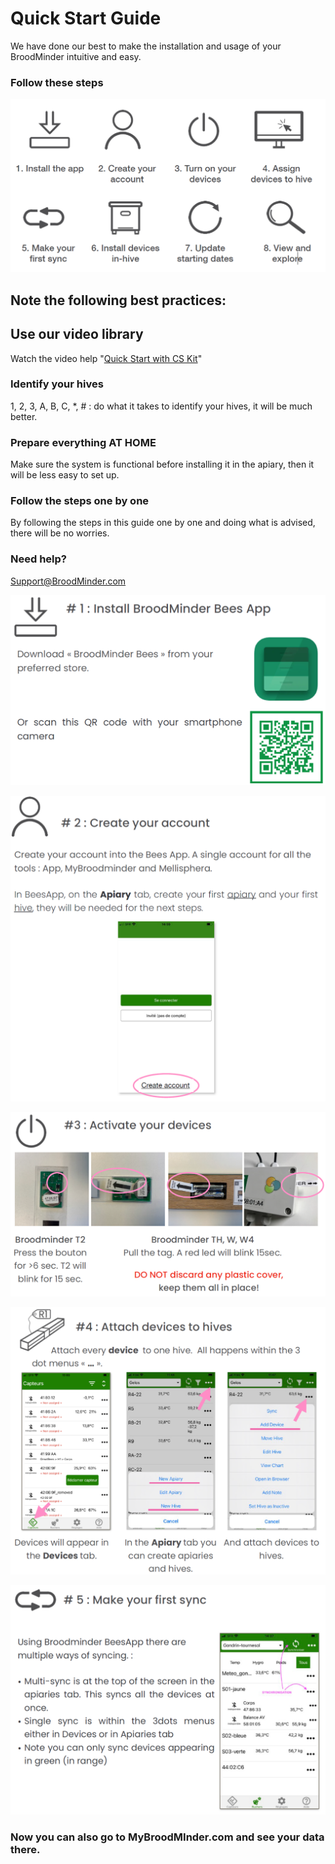 # Quick Start Guide

We have done our best to make the installation and usage of your BroodMinder intuitive and easy. 

### Follow these steps

![image-20230508063231846](./20_quick_start_guide.assets/image-20230508063231846.png)





## Note the following best practices:

## Use our video library

Watch the video help "[Quick Start with CS Kit](https://youtu.be/6WicH4_l2FQ)"

### Identify your hives

1, 2, 3, A, B, C, *, # : do what it takes to identify your hives, it will be much better.

### Prepare everything AT HOME

Make sure the system is functional before installing it in the apiary, then it will be less easy to set up.

### Follow the steps one by one

By following the steps in this guide one by one and doing what is advised, there will be no worries.

### Need help?

Support@BroodMinder.com







![image-20230508064200081](./20_quick_start_guide.assets/image-20230508064200081.png)



![image-20230508064423527](./20_quick_start_guide.assets/image-20230508064423527.png)

![image-20230508064448963](./20_quick_start_guide.assets/image-20230508064448963.png)



![image-20230508064744118](./20_quick_start_guide.assets/image-20230508064744118.png)

![image-20230508065234181](./20_quick_start_guide.assets/image-20230508065234181.png)







### Now you can also go to MyBroodMInder.com and see your data there.




















